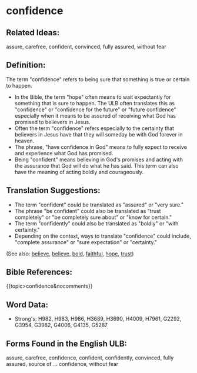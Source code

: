 # confidence

## Related Ideas:

assure, carefree, confident, convinced, fully assured, without fear

## Definition:

The term "confidence" refers to being sure that something is true or certain to happen.

* In the Bible, the term "hope" often means to wait expectantly for something that is sure to happen. The ULB often translates this as "confidence" or "confidence for the future" or "future confidence" especially when it means to be assured of receiving what God has promised to believers in Jesus.
* Often the term "confidence" refers especially to the certainty that believers in Jesus have that they will someday be with God forever in heaven.
* The phrase, "have confidence in God" means to fully expect to receive and experience what God has promised.
* Being "confident" means believing in God's promises and acting with the assurance that God will do what he has said. This term can also have the meaning of acting boldly and courageously.

## Translation Suggestions:

* The term "confident" could be translated as "assured" or "very sure."
* The phrase "be confident" could also be translated as "trust completely" or "be completely sure about" or "know for certain."
* The term "confidently" could also be translated as "boldly" or "with certainty."
* Depending on the context, ways to translate "confidence" could include, "complete assurance" or "sure expectation" or "certainty."

(See also: [believe](../kt/believe.md), [believe](../kt/believe.md), [bold](../other/bold.md), [faithful](../kt/faithful.md), [hope](../kt/hope.md), [trust](../kt/trust.md))

## Bible References:

{{topic>confidence&nocomments}}

## Word Data:

* Strong's: H982, H983, H986, H3689, H3690, H4009, H7961, G2292, G3954, G3982, G4006, G4135, G5287

## Forms Found in the English ULB:

assure, carefree, confidence, confident, confidently, convinced, fully assured, source of ... confidence, without fear
